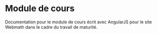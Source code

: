 # Module de cours

Documentation pour le module de cours écrit avec AngularJS pour le site Webmath dans le cadre du travail de maturité.
